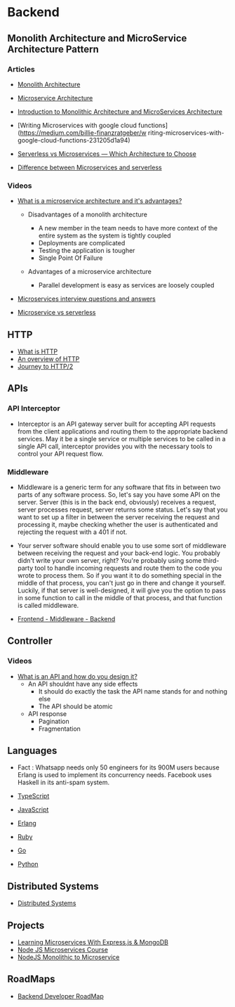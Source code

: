 # Backend

## Monolith Architecture and MicroService Architecture Pattern

### Articles 

- [Monolith Architecture](https://microservices.io/patterns/monolithic.html)
- [Microservice Architecture](https://microservices.io/patterns/microservices.html)
- [Introduction to Monolithic Architecture and MicroServices Architecture](https://medium.com/koderlabs/introduction-to-monolithic-architecture-and-microservices-architecture-b211a5955c63)

- [Writing Microservices with google cloud functions](https://medium.com/billie-finanzratgeber/w riting-microservices-with-google-cloud-functions-231205d1a94)
- [Serverless vs Microservices — Which Architecture to Choose](https://www.techmagic.co/blog/serverless-vs-microservices-which-architecture-to-choose/)
- [Difference between Microservices and serverless](https://www.geeksforgeeks.org/difference-between-microservices-and-serverless/)

### Videos

- [What is a microservice architecture and it's advantages?](https://www.youtube.com/watch?v=qYhRvH9tJKw)

    - Disadvantages of a monolith architecture 
        - A new member in the team needs to have more context of the entire system as the system is tightly coupled
        - Deployments are complicated
        - Testing the application is tougher
        - Single Point Of Failure

    - Advantages of a microservice architecture
        - Parallel development is easy as services are loosely coupled

- [Microservices interview questions and answers](https://www.youtube.com/watch?v=G0waumbpK48)
- [Microservice vs serverless](https://www.youtube.com/watch?v=xQtyEK5yZFQ)

## HTTP

- [What is HTTP](https://www.cloudflare.com/en-gb/learning/ddos/glossary/hypertext-transfer-protocol-http/)
- [An overview of HTTP](https://developer.mozilla.org/en-US/docs/Web/HTTP/Overview)
- [Journey to HTTP/2](https://kamranahmed.info/blog/2016/08/13/http-in-depth)

## APIs

### API Interceptor

- Interceptor is an API gateway server built for accepting API requests from the client applications and routing them to the appropriate backend services. May it be a single service or multiple services to be called in a single API call, interceptor provides you with the necessary tools to control your API request flow.

### Middleware 

- Middleware is a generic term for any software that fits in between two parts of any software process. So, let's say you have some API on the server. Server (this is in the back end, obviously) receives a request, server processes request, server returns some status. Let's say that you want to set up a filter in between the server receiving the request and processing it, maybe checking whether the user is authenticated and rejecting the request with a 401 if not. 
- Your server software should enable you to use some sort of middleware between receiving the request and your back-end logic. You probably didn't write your own server, right? You're probably using some third-party tool to handle incoming requests and route them to the code you wrote to process them. So if you want it to do something special in the middle of that process, you can't just go in there and change it yourself. Luckily, if that server is well-designed, it will give you the option to pass in some function to call in the middle of that process, and that function is called middleware.

- [Frontend - Middleware - Backend](https://www.reddit.com/r/learnwebdev/comments/lwq2go/confused_about_middleware_backend_fullstack/)

## Controller

### Videos

- [What is an API and how do you design it?](https://www.youtube.com/watch?v=_YlYuNMTCc8)
    - An API shouldnt have any side effects 
        - It should do exactly the task the API name stands for and nothing else
        - The API should be atomic
    - API response
        - Pagination
        - Fragmentation

## Languages 

- Fact : Whatsapp needs only 50 engineers for its 900M users because Erlang is used to implement its concurrency needs. Facebook uses Haskell in its anti-spam system.

- [TypeScript](/Backend/Languages/typeScript.md)
- [JavaScript](/Backend/Languages/javascript.md)
- [Erlang]()
- [Ruby]()
- [Go]()
- [Python]()


## Distributed Systems

- [Distributed Systems](https://www.youtube.com/watch?v=cQP8WApzIQQ&list=PLrw6a1wE39_tb2fErI4-WkMbsvGQk9_UB)


## Projects     


- [Learning Microservices With Express.js & MongoDB](https://www.youtube.com/watch?v=gF8IYisXByw&list=PLDmvslp_VR0xZGhJHMjy5dozCDJYZK6W-)
- [Node JS Microservices Course](https://www.youtube.com/watch?v=UxoklNY7L30&list=PLIGDNOJWiL182j1bD_nQm-SxARR5s977O&index=1)
- [NodeJS Monolithic to Microservice](https://www.youtube.com/watch?v=EXDkgjU8DDU)

## RoadMaps

- [Backend Developer RoadMap](https://roadmap.sh/backend)